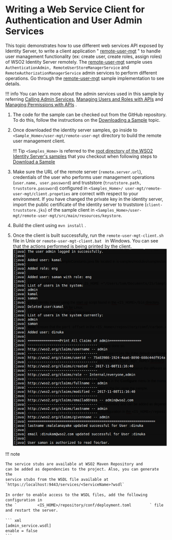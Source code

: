 # Writing a Web Service Client for Authentication and User Admin Services

This topic demonstrates how to use different web services API exposed by
Identity Server, to write a client application "
[remote-user-mgt](https://github.com/wso2/product-is/tree/v5.9.0/modules/samples/user-mgt)
" to handle user management functionality (ex: create user, create
roles, assign roles) of WSO2 Identity Server remotely. The
[remote-user-mgt](https://github.com/wso2/product-is/tree/v5.9.0/modules/samples/user-mgt)
sample uses ` AuthenticationAdmin, RemoteUserStoreManagerService ` and `
RemoteAuthorizationManagerService ` admin services to perform different
operations. Go through the
[remote-user-mgt](https://github.com/wso2/product-is/tree/v5.9.0/modules/samples/user-mgt)
sample implementation to see details.

!!! info 
    You can learn more about the admin services used in this sample by
    referring [Calling Admin
    Services](../../develop/calling-admin-services),
    [Managing Users and Roles with
    APIs](../../develop/managing-users-and-roles-with-apis)
    and [Managing Permissions with
    APIs](../../develop/managing-permissions-with-apis)
    .

1.  The code for the sample can be checked out from the GitHub
    repository. To do this, follow the instructions on the [Downloading
    a Sample](../../learn/downloading-a-sample)
    topic.
2.  Once downloaded the identity server samples, go inside to `
    <Sample_Home>/user-mgt/remote-user-mgt ` directory to
    build the remote user management client.
    
    !!! Tip 
        `<Samples_Home>` is referred to the
        [root directory of the WSO2 Identity Server's samples](https://github.com/wso2/product-is/tree/v5.9.0/modules/samples)
        that you checkout when following steps to
        [Download a Sample](../../learn/downloading-a-sample/)

3.  Make sure the URL of the remote server (`remote.server.url`),
    credentials of the user who performs user management operations
    (`user.name, user.password`) and truststore (`truststore.path,
    truststore.password`) configured in `<Samples_Home>/
    user-mgt/remote-user-mgt/client.propeties` are correct with respect
    to your environment. If you have changed the private key in the
    identity server, import the public certificate of the identity
    server to truststore (`client-truststore.jks`) of the sample client
    in
    `<Samples_Home>/user-mgt/remote-user-mgt/src/main/resources/keystore`.

4.  Build the client using ` mvn install ` .

5.  Once the client is built successfully, run the
    `remote-user-mgt-client.sh ` file in Unix or
    `remote-user-mgt-client.bat ` in Windows. You can see that the
    actions performed is being printed by the client.  
    ![issues-printed](../assets/img/using-wso2-identity-server/issues-printed.png)
      

!!! note
    
    The service stubs are available at WSO2 Maven Repository and
    can be added as dependencies to the project. Also, you can generate the
    service stubs from the WSDL file available at
    `https://localhost:9443/services/<ServiceName>?wsdl`
    
    In order to enable access to the WSDL files, add the following configuration in
    the `         <IS_HOME>/repository/conf/deployment.toml        ` file and restart the server.
    
    ``` xml
    [admin_service.wsdl]
    enable = false
    ```
    
